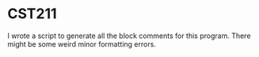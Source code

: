 # CST211
I wrote a script to generate all the block comments for this program. 
There might be some weird minor formatting errors. 
